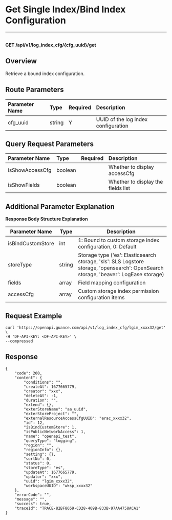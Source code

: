 # Get Single Index/Bind Index Configuration

---

<br />**GET /api/v1/log_index_cfg/\{cfg_uuid\}/get**

## Overview
Retrieve a bound index configuration.

## Route Parameters

| Parameter Name        | Type     | Required | Description              |
|:-------------------|:-------|:-----|:----------------|
| cfg_uuid | string | Y | UUID of the log index configuration |

## Query Request Parameters

| Parameter Name        | Type     | Required | Description              |
|:-------------------|:-------|:-----|:----------------|
| isShowAccessCfg | boolean |  | Whether to display accessCfg |
| isShowFields | boolean |  | Whether to display the fields list |

## Additional Parameter Explanation

**Response Body Structure Explanation**

| Parameter Name                | Type  | Description          |
|-----------------------|----------|------------------------|
| isBindCustomStore         | int | 1: Bound to custom storage index configuration, 0: Default |
| storeType         | string | Storage type ('es': Elasticsearch storage, 'sls': SLS Logstore storage, 'opensearch': OpenSearch storage, 'beaver': LogEase storage) |
| fields         | array | Field mapping configuration |
| accessCfg         | array | Custom storage index permission configuration items |

## Request Example
```shell
curl 'https://openapi.guance.com/api/v1/log_index_cfg/lgim_xxxx32/get' \
-H 'DF-API-KEY: <DF-API-KEY>' \
--compressed
```

## Response
```shell
{
    "code": 200,
    "content": {
        "conditions": "",
        "createAt": 1677665779,
        "creator": "xxx",
        "deleteAt": -1,
        "duration": "",
        "extend": {},
        "exterStoreName": "aa_uuid",
        "exterStoreProject": "",
        "externalResourceAccessCfgUUID": "erac_xxxx32",
        "id": 12,
        "isBindCustomStore": 1,
        "isPublicNetworkAccess": 1,
        "name": "openapi_test",
        "queryType": "logging",
        "region": "",
        "regionInfo": {},
        "setting": {},
        "sortNo": 0,
        "status": 0,
        "storeType": "es",
        "updateAt": 1677665779,
        "updator": "xxx",
        "uuid": "lgim_xxxx32",
        "workspaceUUID": "wksp_xxxx32"
    },
    "errorCode": "",
    "message": "",
    "success": true,
    "traceId": "TRACE-82BF8659-CD28-409B-833B-97AA4758ACA1"
} 
```